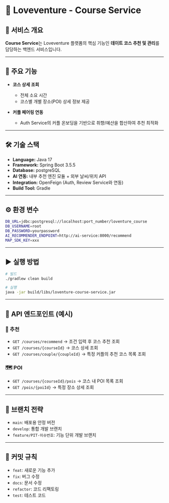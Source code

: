 # 💌 Loveventure - Course Service 

## 📌 서비스 개요

**Course Service**는 Loveventure 플랫폼의 핵심 기능인 **데이트 코스 추천 및 관리**를 담당하는 백엔드 서비스입니다. 

---

## 🚀 주요 기능
* **코스 상세 조회**

  * 전체 소요 시간
  * 코스별 개별 장소(POI) 상세 정보 제공
* **커플 페어링 연동**

  * Auth Service의 커플 온보딩을 기반으로 취향/예산을 합산하여 추천 최적화

---

## 🛠 기술 스택

* **Language:** Java 17
* **Framework:** Spring Boot 3.5.5
* **Database:** postgreSQL
* **AI 연동:** 내부 추천 엔진 모듈 + 외부 날씨/위치 API
* **Integration:** OpenFeign (Auth, Review Service와 연동)
* **Build Tool:** Gradle

---

## ⚙️ 환경 변수

```bash
DB_URL=jdbc:postgresql://localhost:port_number/loventure_course
DB_USERNAME=root
DB_PASSWORD=yourpassword
AI_RECOMMENDER_ENDPOINT=http://ai-service:8000/recommend
MAP_SDK_KEY=xxx
```

---

## ▶ 실행 방법

```bash
# 빌드
./gradlew clean build

# 실행
java -jar build/libs/loventure-course-service.jar
```

---

## 📡 API 엔드포인트 (예시)

### 🎯 추천

* `GET /courses/recommend` → 조건 입력 후 코스 추천 조회
* `GET /courses/{courseId}` → 코스 상세 조회
* `GET /courses/couple/{coupleId}` → 특정 커플의 추천 코스 목록 조회

### 🗺 POI

* `GET /courses/{courseId}/pois` → 코스 내 POI 목록 조회
* `GET /pois/{poiId}` → 특정 장소 상세 조회

---

## 🧩 브랜치 전략

* `main`: 배포용 안정 버전
* `develop`: 통합 개발 브랜치
* `feature/PIT-이슈번호`: 기능 단위 개발 브랜치

---

## 📜 커밋 규칙

* `feat`: 새로운 기능 추가
* `fix`: 버그 수정
* `docs`: 문서 수정
* `refactor`: 코드 리팩토링
* `test`: 테스트 코드

